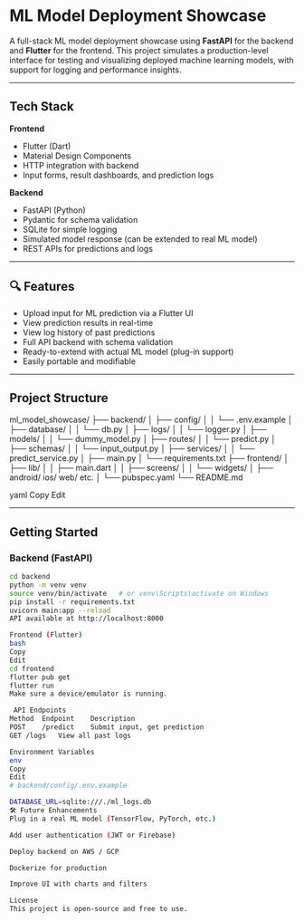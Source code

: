 # ML Model Deployment Showcase

A full-stack ML model deployment showcase using **FastAPI** for the backend and **Flutter** for the frontend. This project simulates a production-level interface for testing and visualizing deployed machine learning models, with support for logging and performance insights.

---

##  Tech Stack

**Frontend**
- Flutter (Dart)
- Material Design Components
- HTTP integration with backend
- Input forms, result dashboards, and prediction logs

**Backend**
- FastAPI (Python)
- Pydantic for schema validation
- SQLite for simple logging
- Simulated model response (can be extended to real ML model)
- REST APIs for predictions and logs

---

## 🔍 Features

- Upload input for ML prediction via a Flutter UI
- View prediction results in real-time
- View log history of past predictions
- Full API backend with schema validation
- Ready-to-extend with actual ML model (plug-in support)
- Easily portable and modifiable

---

##  Project Structure

ml_model_showcase/
├── backend/
│ ├── config/
│ │ └── .env.example
│ ├── database/
│ │ └── db.py
│ ├── logs/
│ │ └── logger.py
│ ├── models/
│ │ └── dummy_model.py
│ ├── routes/
│ │ └── predict.py
│ ├── schemas/
│ │ └── input_output.py
│ ├── services/
│ │ └── predict_service.py
│ ├── main.py
│ └── requirements.txt
├── frontend/
│ ├── lib/
│ │ ├── main.dart
│ │ ├── screens/
│ │ └── widgets/
│ ├── android/ ios/ web/ etc.
│ └── pubspec.yaml
└── README.md

yaml
Copy
Edit

---

##  Getting Started

### Backend (FastAPI)

```bash
cd backend
python -m venv venv
source venv/bin/activate   # or venv\Scripts\activate on Windows
pip install -r requirements.txt
uvicorn main:app --reload
API available at http://localhost:8000

Frontend (Flutter)
bash
Copy
Edit
cd frontend
flutter pub get
flutter run
Make sure a device/emulator is running.

 API Endpoints
Method	Endpoint	Description
POST	/predict	Submit input, get prediction
GET	/logs	View all past logs

Environment Variables
env
Copy
Edit
# backend/config/.env.example

DATABASE_URL=sqlite:///./ml_logs.db
🛠 Future Enhancements
Plug in a real ML model (TensorFlow, PyTorch, etc.)

Add user authentication (JWT or Firebase)

Deploy backend on AWS / GCP

Dockerize for production

Improve UI with charts and filters

License
This project is open-source and free to use.